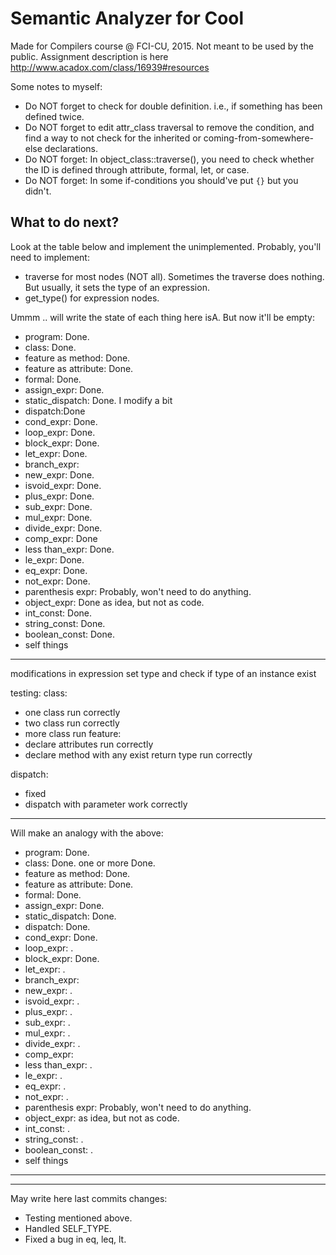 # Semantic Analyzer for Cool

Made for Compilers course @ FCI-CU, 2015. Not meant to be used by the public. Assignment description is here http://www.acadox.com/class/16939#resources

Some notes to myself:
- Do NOT forget to check for double definition. i.e., if something has been defined twice.
- Do NOT forget to edit attr_class traversal to remove the condition, and find a way to not check for the inherited or coming-from-somewhere-else declarations.
- Do NOT forget: In object_class::traverse(), you need to check whether the ID is defined through attribute, formal, let, or case.
- Do NOT forget: In some if-conditions you should've put `{}` but you didn't.


## What to do next?
Look at the table below and implement the unimplemented.
Probably, you'll need to implement:
- traverse for most nodes (NOT all). Sometimes the traverse does nothing. But usually, it sets the type of an expression.
- get_type() for expression nodes.

Ummm .. will write the state of each thing here isA. But now it'll be empty:
- program: Done.
- class: Done.
- feature as method: Done.
- feature as attribute: Done.
- formal: Done.
- assign_expr: Done.
- static_dispatch: Done. I modify a bit
- dispatch:Done
- cond_expr: Done.
- loop_expr: Done.
- block_expr: Done.
- let_expr: Done.
- branch_expr:
- new_expr: Done.
- isvoid_expr: Done.
- plus_expr: Done.
- sub_expr: Done.
- mul_expr: Done.
- divide_expr: Done.
- comp_expr: Done
- less than_expr: Done.
- le_expr: Done.
- eq_expr: Done.
- not_expr: Done.
- parenthesis expr: Probably, won't need to do anything.
- object_expr: Done as idea, but not as code.
- int_const: Done.
- string_const: Done.
- boolean_const: Done.
- self things
-------------------------------
modifications in expression set type and check if type of an instance exist

testing:
class:
 - one class run correctly
 - two class run correctly
 - more class run
feature:
 - declare attributes run correctly
 - declare method with any exist return type run  correctly

 dispatch:
  - fixed 
  - dispatch with parameter work correctly

------------------
Will make an analogy with the above:
- program: Done.
- class: Done. one or more Done.
- feature as method: Done.
- feature as attribute: Done.
- formal: Done.
- assign_expr: Done.
- static_dispatch: Done.
- dispatch: Done.
- cond_expr: Done.
- loop_expr: .
- block_expr: Done.
- let_expr: .
- branch_expr:
- new_expr: .
- isvoid_expr: .
- plus_expr: .
- sub_expr: .
- mul_expr: .
- divide_expr: .
- comp_expr: 
- less than_expr: .
- le_expr: .
- eq_expr: .
- not_expr: .
- parenthesis expr: Probably, won't need to do anything.
- object_expr:  as idea, but not as code.
- int_const: .
- string_const: .
- boolean_const: .
- self things
-------------------

-------------------------------
May write here last commits changes:
- Testing mentioned above.
- Handled SELF_TYPE.
- Fixed a bug in eq, leq, lt.
